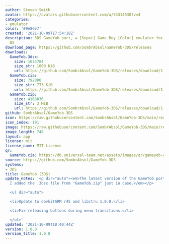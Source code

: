 ```yaml
---
author: Steven Smith
avatar: https://avatars.githubusercontent.com/u/74314538?v=4
categories:
- emulator
color: '#9e8e57'
created: '2021-10-09T17:54:18Z'
description: 3DS GameYob port, a [Super] Game Boy [Color] emulator for the Nintendo
  DS
download_page: https://github.com/SombrAbsol/GameYob-3DS/releases
downloads:
  GameYob.3dsx:
    size: 1024784
    size_str: 1000 KiB
    url: https://github.com/SombrAbsol/GameYob-3DS/releases/download/1.0.8/GameYob.3dsx
  GameYob.cia:
    size: 792000
    size_str: 773 KiB
    url: https://github.com/SombrAbsol/GameYob-3DS/releases/download/1.0.8/GameYob.cia
  GameYob.zip:
    size: 4168036
    size_str: 3 MiB
    url: https://github.com/SombrAbsol/GameYob-3DS/releases/download/1.0.8/GameYob.zip
github: SombrAbsol/GameYob-3DS
icon: https://raw.githubusercontent.com/SombrAbsol/GameYob-3DS/main/resources/icon.png
icon_index: 191
image: https://raw.githubusercontent.com/SombrAbsol/GameYob-3DS/main/resources/icon.png
image_length: 748
layout: app
license: mit
license_name: MIT License
qr:
  GameYob.cia: https://db.universal-team.net/assets/images/qr/gameyob-cia.png
source: https://github.com/SombrAbsol/GameYob-3DS
systems:
- 3DS
title: GameYob (3DS)
update_notes: '<p dir="auto"><em>The latest version of the GameYob port for the 3DS.
  I added the .3dsx file from "GameYob.zip" just in case.</em></p>

  <ul dir="auto">

  <li>Update to devkitARM r45 and libctru 1.0.0.</li>

  <li>Fix releasing buttons during menu transitions.</li>

  </ul>'
updated: '2021-10-09T18:40:44Z'
version: 1.0.8
version_title: 1.0.8
---
```

